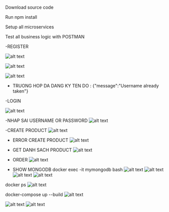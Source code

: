 
Download source code

Run npm install

Setup all microservices

Test all business logic with POSTMAN

-REGISTER

![alt text](public/IMG1.jpg)

![alt text](public/IMG2.jpg)

![alt text](public/IMG19.jpg)
 - TRUONG HOP DA DANG KY TEN DO :
 {"message":"Username already taken"}

-LOGIN

![alt text](public/IMG3.jpg)

-NHAP SAI USERNAME OR PASSWORD
![alt text](public/IMG4.jpg)

-CREATE PRODUCT
![alt text](public/IMG6.jpg)

 - ERROR CREATE PRODUCT 
 ![alt text](public/IMG10.jpg)

- GET DANH SACH PRODUCT 
![alt text](public/IMG7.jpg)

- ORDER 
![alt text](public/IMG11.jpg)
 
- SHOW MONGODB 
docker exec -it mymongodb bash
![alt text](public/IMG12.jpg)
![alt text](public/IMG13.jpg)
![alt text](public/IMG14.jpg)
![alt text](public/IMG15.jpg)

docker ps
![alt text](public/IMG16.jpg)

docker-compose up --build
![alt text](public/IMG20.jpg)

![alt text](public/IMG17.jpg)
![alt text](public/IMG18.jpg)
